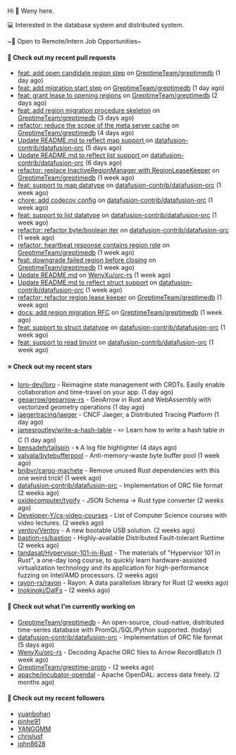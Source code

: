 Hi 👋 Weny here.

💻 Interested in the database system and distributed system.

~🍺 Open to Remote/Intern Job Opportunities~

#### 🔨 Check out my recent pull requests

- [feat: add open candidate region step](https://github.com/GreptimeTeam/greptimedb/pull/2757) on [GreptimeTeam/greptimedb](https://github.com/GreptimeTeam/greptimedb) (1 day ago)
- [feat: add migration start step](https://github.com/GreptimeTeam/greptimedb/pull/2756) on [GreptimeTeam/greptimedb](https://github.com/GreptimeTeam/greptimedb) (1 day ago)
- [feat: grant lease to opening regions](https://github.com/GreptimeTeam/greptimedb/pull/2752) on [GreptimeTeam/greptimedb](https://github.com/GreptimeTeam/greptimedb) (2 days ago)
- [feat: add region migration procedure skeleton](https://github.com/GreptimeTeam/greptimedb/pull/2743) on [GreptimeTeam/greptimedb](https://github.com/GreptimeTeam/greptimedb) (3 days ago)
- [refactor: reduce the scope of the meta server cache](https://github.com/GreptimeTeam/greptimedb/pull/2736) on [GreptimeTeam/greptimedb](https://github.com/GreptimeTeam/greptimedb) (4 days ago)
- [Update README.md to reflect map support ](https://github.com/datafusion-contrib/datafusion-orc/pull/37) on [datafusion-contrib/datafusion-orc](https://github.com/datafusion-contrib/datafusion-orc) (5 days ago)
- [Update README.md to reflect list support ](https://github.com/datafusion-contrib/datafusion-orc/pull/35) on [datafusion-contrib/datafusion-orc](https://github.com/datafusion-contrib/datafusion-orc) (6 days ago)
- [refactor: replace InactiveRegionManager with RegionLeaseKeeper](https://github.com/GreptimeTeam/greptimedb/pull/2729) on [GreptimeTeam/greptimedb](https://github.com/GreptimeTeam/greptimedb) (1 week ago)
- [feat: support to map datatype](https://github.com/datafusion-contrib/datafusion-orc/pull/32) on [datafusion-contrib/datafusion-orc](https://github.com/datafusion-contrib/datafusion-orc) (1 week ago)
- [chore: add codecov config](https://github.com/datafusion-contrib/datafusion-orc/pull/31) on [datafusion-contrib/datafusion-orc](https://github.com/datafusion-contrib/datafusion-orc) (1 week ago)
- [feat: support to list datatype](https://github.com/datafusion-contrib/datafusion-orc/pull/30) on [datafusion-contrib/datafusion-orc](https://github.com/datafusion-contrib/datafusion-orc) (1 week ago)
- [refactor: refactor byte/boolean iter](https://github.com/datafusion-contrib/datafusion-orc/pull/29) on [datafusion-contrib/datafusion-orc](https://github.com/datafusion-contrib/datafusion-orc) (1 week ago)
- [refactor: heartbeat response contains region role](https://github.com/GreptimeTeam/greptimedb/pull/2718) on [GreptimeTeam/greptimedb](https://github.com/GreptimeTeam/greptimedb) (1 week ago)
- [feat: downgrade failed region before closing](https://github.com/GreptimeTeam/greptimedb/pull/2715) on [GreptimeTeam/greptimedb](https://github.com/GreptimeTeam/greptimedb) (1 week ago)
- [Update README.md](https://github.com/WenyXu/orc-rs/pull/11) on [WenyXu/orc-rs](https://github.com/WenyXu/orc-rs) (1 week ago)
- [Update README.md  to reflect struct support](https://github.com/datafusion-contrib/datafusion-orc/pull/28) on [datafusion-contrib/datafusion-orc](https://github.com/datafusion-contrib/datafusion-orc) (1 week ago)
- [refactor: refactor region lease keeper](https://github.com/GreptimeTeam/greptimedb/pull/2704) on [GreptimeTeam/greptimedb](https://github.com/GreptimeTeam/greptimedb) (1 week ago)
- [docs: add region migration RFC](https://github.com/GreptimeTeam/greptimedb/pull/2703) on [GreptimeTeam/greptimedb](https://github.com/GreptimeTeam/greptimedb) (1 week ago)
- [feat: support to struct datatype](https://github.com/datafusion-contrib/datafusion-orc/pull/26) on [datafusion-contrib/datafusion-orc](https://github.com/datafusion-contrib/datafusion-orc) (1 week ago)
- [feat: support to read tinyint](https://github.com/datafusion-contrib/datafusion-orc/pull/22) on [datafusion-contrib/datafusion-orc](https://github.com/datafusion-contrib/datafusion-orc) (1 week ago)

#### ⭐ Check out my recent stars

- [loro-dev/loro](https://github.com/loro-dev/loro) - Reimagine state management with CRDTs. Easily enable collaboration and time-travel on your app. (1 day ago)
- [geoarrow/geoarrow-rs](https://github.com/geoarrow/geoarrow-rs) - GeoArrow in Rust and WebAssembly with vectorized geometry operations (1 day ago)
- [jaegertracing/jaeger](https://github.com/jaegertracing/jaeger) - CNCF Jaeger, a Distributed Tracing Platform (1 day ago)
- [jamesroutley/write-a-hash-table](https://github.com/jamesroutley/write-a-hash-table) - ✏️ Learn how to write a hash table in C (1 day ago)
- [bensadeh/tailspin](https://github.com/bensadeh/tailspin) - 🌀 A log file highlighter (4 days ago)
- [valyala/bytebufferpool](https://github.com/valyala/bytebufferpool) - Anti-memory-waste byte buffer pool (1 week ago)
- [bnjbvr/cargo-machete](https://github.com/bnjbvr/cargo-machete) - Remove unused Rust dependencies with this one weird trick! (1 week ago)
- [datafusion-contrib/datafusion-orc](https://github.com/datafusion-contrib/datafusion-orc) - Implementation of ORC file format (2 weeks ago)
- [oxidecomputer/typify](https://github.com/oxidecomputer/typify) - JSON Schema -&gt; Rust type converter (2 weeks ago)
- [Developer-Y/cs-video-courses](https://github.com/Developer-Y/cs-video-courses) - List of Computer Science courses with video lectures. (2 weeks ago)
- [ventoy/Ventoy](https://github.com/ventoy/Ventoy) - A new bootable USB solution. (2 weeks ago)
- [bastion-rs/bastion](https://github.com/bastion-rs/bastion) - Highly-available Distributed Fault-tolerant Runtime (2 weeks ago)
- [tandasat/Hypervisor-101-in-Rust](https://github.com/tandasat/Hypervisor-101-in-Rust) - The materials of &#34;Hypervisor 101 in Rust&#34;, a one-day long course, to quickly learn hardware-assisted virtualization technology and its application for high-performance fuzzing on Intel/AMD processors. (2 weeks ago)
- [rayon-rs/rayon](https://github.com/rayon-rs/rayon) - Rayon: A data parallelism library for Rust (2 weeks ago)
- [Inokinoki/DalFs](https://github.com/Inokinoki/DalFs) -  (2 weeks ago)

#### 👷 Check out what I'm currently working on

- [GreptimeTeam/greptimedb](https://github.com/GreptimeTeam/greptimedb) - An open-source, cloud-native, distributed time-series database with PromQL/SQL/Python supported. (today)
- [datafusion-contrib/datafusion-orc](https://github.com/datafusion-contrib/datafusion-orc) - Implementation of ORC file format (5 days ago)
- [WenyXu/orc-rs](https://github.com/WenyXu/orc-rs) - Decoding Apache ORC files to Arrow RecordBatch (1 week ago)
- [GreptimeTeam/greptime-proto](https://github.com/GreptimeTeam/greptime-proto) -  (2 weeks ago)
- [apache/incubator-opendal](https://github.com/apache/incubator-opendal) - Apache OpenDAL: access data freely. (2 months ago)

#### 👯 Check out my recent followers

- [yuanbohan](https://github.com/yuanbohan)
- [pinhe91](https://github.com/pinhe91)
- [YANGGMM](https://github.com/YANGGMM)
- [chrislusf](https://github.com/chrislusf)
- [john8628](https://github.com/john8628)


